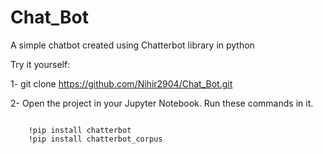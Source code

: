 #                                                           Chat_Bot
A simple chatbot created using Chatterbot library in python

Try it yourself:

1- git clone https://github.com/Nihir2904/Chat_Bot.git

2- Open the project in your Jupyter Notebook.
Run these commands in it.
<pre><code>
    !pip install chatterbot
    !pip install chatterbot_corpus
</code></pre>
